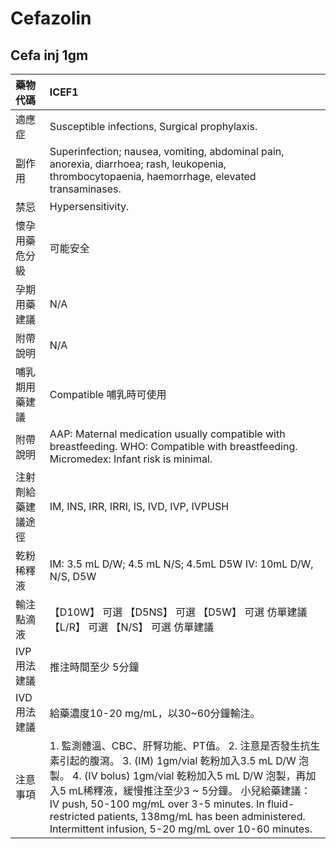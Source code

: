# Cefazolin

## Cefa inj 1gm

| 藥物代碼 | ICEF1 |
| :--- | :--- |
| 適應症 | Susceptible infections, Surgical prophylaxis. |
| 副作用 | Superinfection; nausea, vomiting, abdominal pain, anorexia, diarrhoea; rash, leukopenia, thrombocytopaenia, haemorrhage, elevated transaminases. |
| 禁忌 | Hypersensitivity. |
| 懷孕用藥危分級 | 可能安全 |
| 孕期用藥建議 | N/A |
| 附帶說明 | N/A |
| 哺乳期用藥建議 | Compatible 哺乳時可使用 |
| 附帶說明 | AAP: Maternal medication usually compatible with breastfeeding. WHO: Compatible with breastfeeding. Micromedex: Infant risk is minimal. |
| 注射劑給藥建議途徑 | IM, INS, IRR, IRRI, IS, IVD, IVP, IVPUSH |
| 乾粉稀釋液 | IM: 3.5 mL D/W; 4.5 mL N/S; 4.5mL D5W IV: 10mL D/W, N/S, D5W |
| 輸注點滴液 | 【D10W】 可選  【D5NS】 可選  【D5W】 可選 仿單建議  【L/R】 可選  【N/S】 可選 仿單建議 |
| IVP 用法建議 | 推注時間至少 5分鐘 |
| IVD 用法建議 | 給藥濃度10-20 mg/mL，以30~60分鐘輸注。 |
| 注意事項 | 1. 監測體溫、CBC、肝腎功能、PT值。 2. 注意是否發生抗生素引起的腹瀉。 3. \(IM\) 1gm/vial 乾粉加入3.5 mL D/W 泡製。 4. \(IV bolus\) 1gm/vial 乾粉加入5 mL D/W 泡製，再加入5 mL稀釋液，緩慢推注至少3 ~ 5分鐘。 小兒給藥建議： IV push, 50-100 mg/mL over 3-5 minutes. In fluid-restricted patients, 138mg/mL has been administered.  Intermittent infusion, 5-20 mg/mL over 10-60 minutes. |

